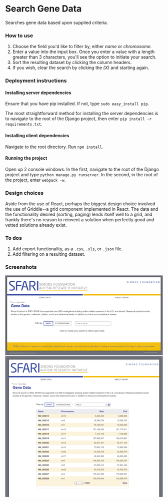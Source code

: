 
# Search Gene Data

Searches gene data based upon supplied criteria.

### How to use
1. Choose the field you'd like to filter by, either _name_ or _chromosome_.
2. Enter a value into the input box.  Once you enter a value with a length greater than 3 characters, you'll see the option to initiate your search.
3. Sort the resulting dataset by clicking the column headers.
4. If you wish, clear the search by clicking the _(X)_ and starting again.

### Deployment instructions
#### Installing server dependencies
Ensure that you have pip installed.  If not, type `sudo easy_install pip`.

The most straightforward method for installing the server dependencies is to navigate to the root of the Django project, then enter `pip install -r requirements.txt`.

#### Installing client dependencies
Navigate to the root directory.
Run `npm install`.

#### Running the project
Open up 2 console windows.  In the first, navigate to the root of the Django project and type `python manage.py runserver`.  In the second, in the root of the project, enter `webpack -w`.

### Design choices
Aside from the use of React, perhaps the biggest design choice involved the use of Griddle--a grid component implemented in React.  The data and the functionality desired (sorting, paging) lends itself well to a grid, and frankly there's no reason to reinvent a solution when perfectly good and vetted solutions already exist.

### To dos
1. Add export functionality, as a `.csv`, `.xls`, or `.json` file.
2. Add filtering on a resulting dataset.

### Screenshots
![Before search](/resources/screenshot00.png?raw=true "Before search")
![After search](/resources/screenshot01.png?raw=true "Before search")
